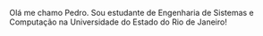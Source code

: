 Olá me chamo Pedro. Sou estudante de Engenharia de Sistemas e Computação na Universidade do Estado do Rio de Janeiro!
